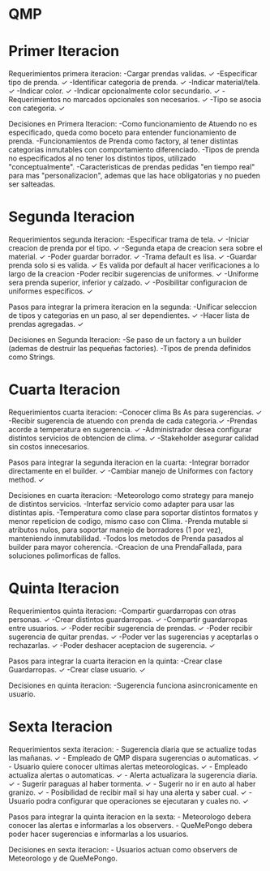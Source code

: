 # QMP

# Primer Iteracion
Requerimientos primera iteracion:
    -Cargar prendas validas. ✓
    -Especificar tipo de prenda.  ✓
    -Identificar categoria de prenda. ✓
    -Indicar material/tela. ✓
    -Indicar color. ✓
    -Indicar opcionalmente color secundario. ✓
    -Requerimientos no marcados opcionales son necesarios. ✓
    -Tipo se asocia con categoria. ✓

Decisiones en Primera Iteracion:
    -Como funcionamiento de Atuendo no es especificado, queda como boceto para entender funcionamiento de prenda.
    -Funcionamientos de Prenda como factory, al tener distintas categorias inmutables con comportamiento diferenciado.
    -Tipos de prenda no especificados al no tener los distintos tipos, utilizado "conceptualmente".
    -Caracteristicas de prendas pedidas "en tiempo real" para mas "personalizacion", ademas que las hace obligatorias y no pueden ser salteadas.

# Segunda Iteracion
Requerimientos segunda iteracion:
    -Especificar trama de tela. ✓
    -Iniciar creacion de prenda por el tipo. ✓
    -Segunda etapa de creacion sera sobre el material. ✓
    -Poder guardar borrador. ✓
    -Trama default es lisa. ✓
    -Guardar prenda solo si es valida. ✓ Es valida por default al hacer verificaciones a lo largo de la creacion
    -Poder recibir sugerencias de uniformes. ✓
    -Uniforme sera prenda superior, inferior y calzado. ✓
    -Posibilitar configuracion de uniformes especificos. ✓

Pasos para integrar la primera iteracion en la segunda:
    -Unificar seleccion de tipos y categorias en un paso, al ser dependientes. ✓
    -Hacer lista de prendas agregadas. ✓

Decisiones en Segunda Iteracion:
    -Se paso de un factory a un builder (ademas de destruir las pequeñas factories).
    -Tipos de prenda definidos como Strings.

# Cuarta Iteracion
Requerimientos cuarta iteracion:
    -Conocer clima Bs As para sugerencias. ✓
    -Recibir sugerencia de atuendo con prenda de cada categoria.✓
    -Prendas acorde a temperatura en sugerencia. ✓
    -Administrador desea configurar distintos servicios de obtencion de clima. ✓
    -Stakeholder asegurar calidad sin costos innecesarios.

Pasos para integrar la segunda iteracion en la cuarta:
    -Integrar borrador directamente en el builder. ✓
    -Cambiar manejo de Uniformes con factory method. ✓

Decisiones en cuarta iteracion:
    -Meteorologo como strategy para manejo de distintos servicios.
    -Interfaz servicio como adapter para usar las distintas apis.
    -Temperatura como clase para soportar distintos formatos y menor repeticion de codigo, mismo caso con Clima.
    -Prenda mutable si atributos nulos, para soportar manejo de borradores (1 por vez), manteniendo inmutabilidad.
    -Todos los metodos de Prenda pasados al builder para mayor coherencia.
    -Creacion de una PrendaFallada, para soluciones polimorficas de fallos.

# Quinta Iteracion
Requerimientos quinta iteracion:
    -Compartir guardarropas con otras personas. ✓
    -Crear distintos guardarropas. ✓
    -Compartir guardarropas entre usuarios. ✓
    -Poder recibir sugerencia de prendas. ✓
    -Poder recibir sugerencia de quitar prendas. ✓
    -Poder ver las sugerencias y aceptarlas o rechazarlas. ✓
    -Poder deshacer aceptacion de sugerencia. ✓

Pasos para integrar la cuarta iteracion en la quinta:
    -Crear clase Guardarropas. ✓
    -Crear clase usuario. ✓

Decisiones en quinta iteracion:
    -Sugerencia funciona asincronicamente en usuario.

# Sexta Iteracion

Requerimientos sexta iteracion:
    - Sugerencia diaria que se actualize todas las mañanas. ✓
    - Empleado de QMP dispara sugerencias o automaticas. ✓
    - Usuario quiere conocer ultimas alertas meteorologicas. ✓
    - Empleado actualiza alertas o automaticas. ✓
    - Alerta actualizara la sugerencia diaria. ✓
    - Sugerir paraguas al haber tormenta. ✓
    - Sugerir no ir en auto al haber granizo. ✓
    - Posibilidad de recibir mail si hay una alerta y saber cual. ✓
    - Usuario podra configurar que operaciones se ejecutaran y cuales no. ✓

Pasos para integrar la quinta iteracion en la sexta:
    - Meteorologo debera conocer las alertas e informarlas a los observers.
    - QueMePongo debera poder hacer sugerencias e informarlas a los usuarios.

Decisiones en sexta iteracion:
    - Usuarios actuan como observers de Meteorologo y de QueMePongo.